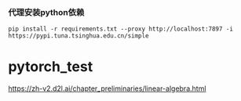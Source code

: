### 代理安装python依赖
```shell
pip install -r requirements.txt --proxy http://localhost:7897 -i https://pypi.tuna.tsinghua.edu.cn/simple
```


# pytorch_test
https://zh-v2.d2l.ai/chapter_preliminaries/linear-algebra.html